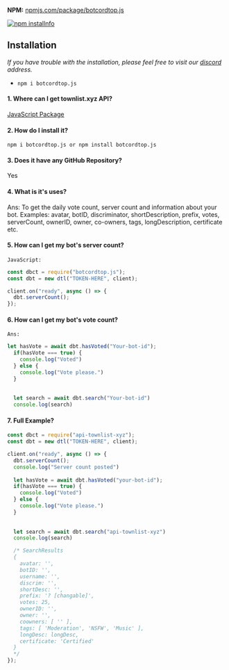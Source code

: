 **NPM:** [npmjs.com/package/botcordtop.js](https://www.npmjs.com/package/botcordtop.js/)<br>



<a href="https://nodei.co/npm/botcordtop.js"><img src="https://nodei.co/npm/botcordtop.js.png?downloads=true&stars=true" alt="npm installnfo" /></a>


## Installation
*If you have trouble with the installation, please feel free to visit our [discord](https://botcord.top/dc) address.*
- `npm i botcordtop.js`

#### 1. Where can I get townlist.xyz API?
  [JavaScript Package](https://www.npmjs.com/package/botcordtop.js)
            

#### 2. How do I install it?
 `npm i botcordtop.js or npm install botcordtop.js`
          

#### 3. Does it have any GitHub Repository?
 Yes

#### 4. What is it's uses?
  Ans: To get the daily vote count, server count and information about your bot.
Examples:  avatar, botID, discriminator, shortDescription, prefix, votes, serverCount, ownerID, owner, co-owners, tags, longDescription, certificate etc.

#### 5. How can I get my bot's server count?
  `JavaScript:`
```js
const dbct = require("botcordtop.js");
const dbt = new dtl("TOKEN-HERE", client);

client.on("ready", async () => {
  dbt.serverCount();
});
```

#### 6. How can I get my bot's vote count?
  `Ans:`
```js
let hasVote = await dbt.hasVoted("Your-bot-id");
  if(hasVote === true) {
    console.log("Voted")
  } else {
    console.log("Vote please.")
  }
  
  
  let search = await dbt.search("Your-bot-id")
  console.log(search)

```

#### 7. Full Example?
```js
const dbct = require("api-townlist-xyz");
const dbt = new dtl("TOKEN-HERE", client);

client.on("ready", async () => {
  dbt.serverCount();
  console.log("Server count posted")
  
  let hasVote = await dbt.hasVoted("your-bot-id");
  if(hasVote === true) {
    console.log("Voted")
  } else {
    console.log("Vote please.")
  }
  
  
  let search = await dbt.search("api-townlist-xyz")
  console.log(search)

  /* SearchResults
  {
    avatar: '',
    botID: '',
    username: '',
    discrim: '',
    shortDesc: '',
    prefix: '? [changable]',
    votes: 25,
    ownerID: '',
    owner: '',
    coowners: [ '' ],
    tags: [ 'Moderation', 'NSFW', 'Music' ],
    longDesc: longDesc,
    certificate: 'Certified'
  }
  */
});
```
